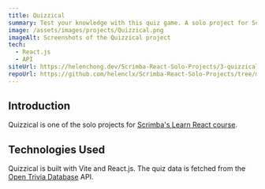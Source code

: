 ```yaml
---
title: Quizzical
summary: Test your knowledge with this quiz game. A solo project for Scrimba's React course.
image: /assets/images/projects/Quizzical.png
imageAlt: Screenshots of the Quizzical project
tech:
  - React.js
  - API
siteUrl: https://helenchong.dev/Scrimba-React-Solo-Projects/3-quizzical/
repoUrl: https://github.com/helenclx/Scrimba-React-Solo-Projects/tree/main/3-quizzical
---
```


## Introduction

Quizzical is one of the solo projects for [Scrimba's Learn React course](https://scrimba.com/learn/learnreact).

<!-- ## Problem Solved

Lorem ipsum dolor sit amet, consectetur adipiscing elit, sed do eiusmod tempor incididunt ut labore et dolore magna aliqua. Tincidunt tortor aliquam nulla facilisi. Feugiat scelerisque varius morbi enim nunc faucibus a pellentesque sit. Condimentum lacinia quis vel eros donec ac odio tempor orci. -->

## Technologies Used

Quizzical is built with Vite and React.js. The quiz data is fetched from the [Open Trivia Database](https://opentdb.com/) API.

<!-- ## Challenges Faced

Eget mauris pharetra et ultrices. Molestie nunc non blandit massa enim nec. Ut tortor pretium viverra suspendisse potenti nullam ac tortor vitae. Nulla at volutpat diam ut venenatis. Volutpat ac tincidunt vitae semper quis lectus nulla at.

## Lessons Learned

Non blandit massa enim nec. Tempor commodo ullamcorper a lacus vestibulum sed. Et netus et malesuada fames ac turpis egestas integer eget. In ante metus dictum at tempor commodo. Eu scelerisque felis imperdiet proin fermentum leo. -->